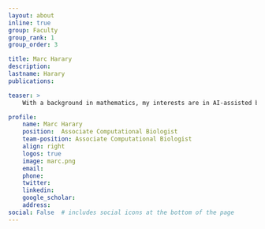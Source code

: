 ```yaml
---
layout: about
inline: true
group: Faculty
group_rank: 1
group_order: 3

title: Marc Harary
description:  
lastname: Harary
publications:  

teaser: >
    With a background in mathematics, my interests are in AI-assisted biomarker discovery, biomedical imaging, oncogenomics, algorithmic privacy, and theoretical computer science.   

profile:
    name: Marc Harary
    position:  Associate Computational Biologist
    team-position: Associate Computational Biologist
    align: right
    logos: true
    image: marc.png
    email:
    phone:  
    twitter:
    linkedin:
    google_scholar:
    address:
social: False  # includes social icons at the bottom of the page        
---
```

